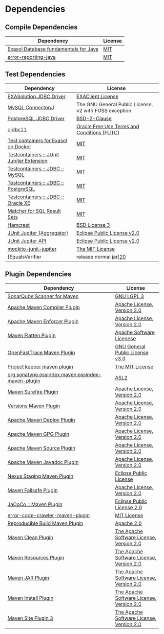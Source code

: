 <!-- @formatter:off -->
# Dependencies

## Compile Dependencies

| Dependency                                 | License  |
| ------------------------------------------ | -------- |
| [Exasol Database fundamentals for Java][0] | [MIT][1] |
| [error-reporting-java][2]                  | [MIT][1] |

## Test Dependencies

| Dependency                                      | License                                                |
| ----------------------------------------------- | ------------------------------------------------------ |
| [EXASolution JDBC Driver][3]                    | [EXAClient License][4]                                 |
| [MySQL Connector/J][5]                          | The GNU General Public License, v2 with FOSS exception |
| [PostgreSQL JDBC Driver][6]                     | [BSD-2-Clause][7]                                      |
| [ojdbc11][8]                                    | [Oracle Free Use Terms and Conditions (FUTC)][9]       |
| [Test containers for Exasol on Docker][10]      | [MIT][1]                                               |
| [Testcontainers :: JUnit Jupiter Extension][11] | [MIT][12]                                              |
| [Testcontainers :: JDBC :: MySQL][11]           | [MIT][12]                                              |
| [Testcontainers :: JDBC :: PostgreSQL][11]      | [MIT][12]                                              |
| [Testcontainers :: JDBC :: Oracle XE][11]       | [MIT][12]                                              |
| [Matcher for SQL Result Sets][13]               | [MIT][1]                                               |
| [Hamcrest][14]                                  | [BSD License 3][15]                                    |
| [JUnit Jupiter (Aggregator)][16]                | [Eclipse Public License v2.0][17]                      |
| [JUnit Jupiter API][16]                         | [Eclipse Public License v2.0][17]                      |
| [mockito-junit-jupiter][18]                     | [The MIT License][19]                                  |
| [EqualsVerifier | release normal jar][20]       | [Apache License, Version 2.0][21]                      |

## Plugin Dependencies

| Dependency                                              | License                                        |
| ------------------------------------------------------- | ---------------------------------------------- |
| [SonarQube Scanner for Maven][22]                       | [GNU LGPL 3][23]                               |
| [Apache Maven Compiler Plugin][24]                      | [Apache License, Version 2.0][21]              |
| [Apache Maven Enforcer Plugin][25]                      | [Apache License, Version 2.0][21]              |
| [Maven Flatten Plugin][26]                              | [Apache Software Licenese][27]                 |
| [OpenFastTrace Maven Plugin][28]                        | [GNU General Public License v3.0][29]          |
| [Project keeper maven plugin][30]                       | [The MIT License][31]                          |
| [org.sonatype.ossindex.maven:ossindex-maven-plugin][32] | [ASL2][27]                                     |
| [Maven Surefire Plugin][33]                             | [Apache License, Version 2.0][21]              |
| [Versions Maven Plugin][34]                             | [Apache License, Version 2.0][21]              |
| [Apache Maven Deploy Plugin][35]                        | [Apache License, Version 2.0][21]              |
| [Apache Maven GPG Plugin][36]                           | [Apache License, Version 2.0][21]              |
| [Apache Maven Source Plugin][37]                        | [Apache License, Version 2.0][21]              |
| [Apache Maven Javadoc Plugin][38]                       | [Apache License, Version 2.0][21]              |
| [Nexus Staging Maven Plugin][39]                        | [Eclipse Public License][40]                   |
| [Maven Failsafe Plugin][41]                             | [Apache License, Version 2.0][21]              |
| [JaCoCo :: Maven Plugin][42]                            | [Eclipse Public License 2.0][43]               |
| [error-code-crawler-maven-plugin][44]                   | [MIT License][45]                              |
| [Reproducible Build Maven Plugin][46]                   | [Apache 2.0][27]                               |
| [Maven Clean Plugin][47]                                | [The Apache Software License, Version 2.0][27] |
| [Maven Resources Plugin][48]                            | [The Apache Software License, Version 2.0][27] |
| [Maven JAR Plugin][49]                                  | [The Apache Software License, Version 2.0][27] |
| [Maven Install Plugin][50]                              | [The Apache Software License, Version 2.0][27] |
| [Maven Site Plugin 3][51]                               | [The Apache Software License, Version 2.0][27] |

[0]: https://github.com/exasol/db-fundamentals-java
[1]: https://opensource.org/licenses/MIT
[2]: https://github.com/exasol/error-reporting-java
[3]: http://www.exasol.com
[4]: https://www.exasol.com/support/secure/attachment/155343/EXASOL_SDK-7.0.11.tar.gz
[5]: http://dev.mysql.com/doc/connector-j/en/
[6]: https://jdbc.postgresql.org
[7]: https://jdbc.postgresql.org/license/
[8]: https://www.oracle.com/database/technologies/maven-central-guide.html
[9]: https://www.oracle.com/downloads/licenses/oracle-free-license.html
[10]: https://github.com/exasol/exasol-testcontainers
[11]: https://testcontainers.org
[12]: http://opensource.org/licenses/MIT
[13]: https://github.com/exasol/hamcrest-resultset-matcher
[14]: http://hamcrest.org/JavaHamcrest/
[15]: http://opensource.org/licenses/BSD-3-Clause
[16]: https://junit.org/junit5/
[17]: https://www.eclipse.org/legal/epl-v20.html
[18]: https://github.com/mockito/mockito
[19]: https://github.com/mockito/mockito/blob/main/LICENSE
[20]: https://www.jqno.nl/equalsverifier
[21]: https://www.apache.org/licenses/LICENSE-2.0.txt
[22]: http://sonarsource.github.io/sonar-scanner-maven/
[23]: http://www.gnu.org/licenses/lgpl.txt
[24]: https://maven.apache.org/plugins/maven-compiler-plugin/
[25]: https://maven.apache.org/enforcer/maven-enforcer-plugin/
[26]: https://www.mojohaus.org/flatten-maven-plugin
[27]: http://www.apache.org/licenses/LICENSE-2.0.txt
[28]: https://github.com/itsallcode/openfasttrace-maven-plugin
[29]: https://www.gnu.org/licenses/gpl-3.0.html
[30]: https://github.com/exasol/project-keeper/
[31]: https://github.com/exasol/project-keeper/blob/main/LICENSE
[32]: https://sonatype.github.io/ossindex-maven/maven-plugin/
[33]: https://maven.apache.org/surefire/maven-surefire-plugin/
[34]: http://www.mojohaus.org/versions-maven-plugin/
[35]: https://maven.apache.org/plugins/maven-deploy-plugin/
[36]: https://maven.apache.org/plugins/maven-gpg-plugin/
[37]: https://maven.apache.org/plugins/maven-source-plugin/
[38]: https://maven.apache.org/plugins/maven-javadoc-plugin/
[39]: http://www.sonatype.com/public-parent/nexus-maven-plugins/nexus-staging/nexus-staging-maven-plugin/
[40]: http://www.eclipse.org/legal/epl-v10.html
[41]: https://maven.apache.org/surefire/maven-failsafe-plugin/
[42]: https://www.jacoco.org/jacoco/trunk/doc/maven.html
[43]: https://www.eclipse.org/legal/epl-2.0/
[44]: https://github.com/exasol/error-code-crawler-maven-plugin/
[45]: https://github.com/exasol/error-code-crawler-maven-plugin/blob/main/LICENSE
[46]: http://zlika.github.io/reproducible-build-maven-plugin
[47]: http://maven.apache.org/plugins/maven-clean-plugin/
[48]: http://maven.apache.org/plugins/maven-resources-plugin/
[49]: http://maven.apache.org/plugins/maven-jar-plugin/
[50]: http://maven.apache.org/plugins/maven-install-plugin/
[51]: http://maven.apache.org/plugins/maven-site-plugin/
